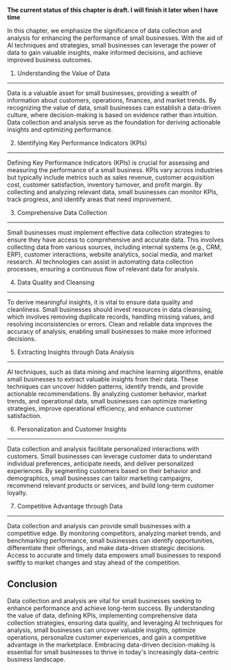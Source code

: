 **The current status of this chapter is draft. I will finish it later when I have time**

In this chapter, we emphasize the significance of data collection and analysis for enhancing the performance of small businesses. With the aid of AI techniques and strategies, small businesses can leverage the power of data to gain valuable insights, make informed decisions, and achieve improved business outcomes.

1. Understanding the Value of Data
----------------------------------

Data is a valuable asset for small businesses, providing a wealth of information about customers, operations, finances, and market trends. By recognizing the value of data, small businesses can establish a data-driven culture, where decision-making is based on evidence rather than intuition. Data collection and analysis serve as the foundation for deriving actionable insights and optimizing performance.

2. Identifying Key Performance Indicators (KPIs)
------------------------------------------------

Defining Key Performance Indicators (KPIs) is crucial for assessing and measuring the performance of a small business. KPIs vary across industries but typically include metrics such as sales revenue, customer acquisition cost, customer satisfaction, inventory turnover, and profit margin. By collecting and analyzing relevant data, small businesses can monitor KPIs, track progress, and identify areas that need improvement.

3. Comprehensive Data Collection
--------------------------------

Small businesses must implement effective data collection strategies to ensure they have access to comprehensive and accurate data. This involves collecting data from various sources, including internal systems (e.g., CRM, ERP), customer interactions, website analytics, social media, and market research. AI technologies can assist in automating data collection processes, ensuring a continuous flow of relevant data for analysis.

4. Data Quality and Cleansing
-----------------------------

To derive meaningful insights, it is vital to ensure data quality and cleanliness. Small businesses should invest resources in data cleansing, which involves removing duplicate records, handling missing values, and resolving inconsistencies or errors. Clean and reliable data improves the accuracy of analysis, enabling small businesses to make more informed decisions.

5. Extracting Insights through Data Analysis
--------------------------------------------

AI techniques, such as data mining and machine learning algorithms, enable small businesses to extract valuable insights from their data. These techniques can uncover hidden patterns, identify trends, and provide actionable recommendations. By analyzing customer behavior, market trends, and operational data, small businesses can optimize marketing strategies, improve operational efficiency, and enhance customer satisfaction.

6. Personalization and Customer Insights
----------------------------------------

Data collection and analysis facilitate personalized interactions with customers. Small businesses can leverage customer data to understand individual preferences, anticipate needs, and deliver personalized experiences. By segmenting customers based on their behavior and demographics, small businesses can tailor marketing campaigns, recommend relevant products or services, and build long-term customer loyalty.

7. Competitive Advantage through Data
-------------------------------------

Data collection and analysis can provide small businesses with a competitive edge. By monitoring competitors, analyzing market trends, and benchmarking performance, small businesses can identify opportunities, differentiate their offerings, and make data-driven strategic decisions. Access to accurate and timely data empowers small businesses to respond swiftly to market changes and stay ahead of the competition.

Conclusion
----------

Data collection and analysis are vital for small businesses seeking to enhance performance and achieve long-term success. By understanding the value of data, defining KPIs, implementing comprehensive data collection strategies, ensuring data quality, and leveraging AI techniques for analysis, small businesses can uncover valuable insights, optimize operations, personalize customer experiences, and gain a competitive advantage in the marketplace. Embracing data-driven decision-making is essential for small businesses to thrive in today's increasingly data-centric business landscape.
